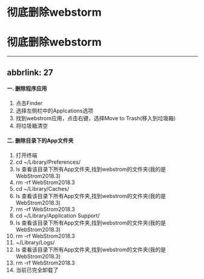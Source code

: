 # 彻底删除webstorm

# 彻底删除webstorm

---

## abbrlink: 27

#### 一. 删除程序应用

1. 点击Finder
2. 选择左侧栏中的Applcations选项
3. 找到webstrom应用，点击右键，选择Move to Trash(移入到垃圾箱)
4. 将垃圾箱清空

#### 二. 删除目录下的App文件夹

1. 打开终端
2. cd ~/Library/Preferences/
3. ls 查看该目录下所有App文件夹,找到webstrom的文件夹(我的是WebStrom2018.3)
4. rm -rf WebStrom2018.3
5. cd ~/Library/Caches/
6. ls 查看该目录下所有App文件夹,找到webstrom的文件夹(我的是WebStrom2018.3)
7. rm -rf WebStrom2018.3
8. cd ~/Library/Application Support/
9. ls 查看该目录下所有App文件夹,找到webstrom的文件夹(我的是WebStrom2018.3)
10. rm -rf WebStrom2018.3
11. ~/Library/Logs/
12. ls 查看该目录下所有App文件夹,找到webstrom的文件夹(我的是WebStrom2018.3)
13. rm -rf WebStrom2018.3
14. 当前已完全卸载了
